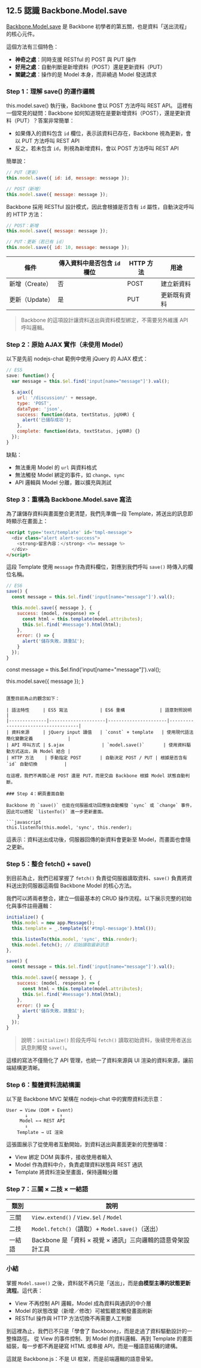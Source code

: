## 12.5 認識 Backbone.Model.save

[Backbone.Model.save](http://backbonejs.org/#Model-save) 是 Backbone 初學者的第五關，也是資料「送出流程」的核心元件。

這個方法有三個特色：

* **神奇之處**：同時支援 RESTful 的 POST 與 PUT 操作
* **好用之處**：自動判斷是新增資料（POST）還是更新資料（PUT）
* **關鍵之處**：操作的是 Model 本身，而非繞過 Model 發送請求

### Step 1：理解 save() 的運作邏輯

this.model.save() 執行後，Backbone 會以 POST 方法呼叫 REST API。
這裡有一個常見的疑問：Backbone 如何知道現在是要新增資料（POST），還是更新資料（PUT）？答案非常簡單：

* 如果傳入的資料包含 `id` 欄位，表示該資料已存在，Backbone 視為更新，會以 PUT 方法呼叫 REST API
* 反之，若未包含 `id`，則視為新增資料，會以 POST 方法呼叫 REST API

簡單說：

```javascript
// PUT（更新）
this.model.save({ id: id, message: message });

// POST（新增）
this.model.save({ message: message });
```

Backbone 採用 RESTful 設計模式，因此會根據是否含有 `id` 屬性，自動決定呼叫的 HTTP 方法：

```javascript
// POST：新增
this.model.save({ message: message });

// PUT：更新（若已有 id）
this.model.save({ id: 10, message: message });
```

| 條件         | 傳入資料中是否包含 `id` 欄位 | HTTP 方法 | 用途     |
| ---------- | ----------------- | ------- | ------ |
| 新增（Create） | 否                 | POST    | 建立新資料  |
| 更新（Update） | 是                 | PUT     | 更新既有資料 |

> Backbone 的這項設計讓資料送出與資料模型綁定，不需要另外維護 API 呼叫邏輯。

### Step 2：原始 AJAX 實作（未使用 Model）

以下是先前 nodejs-chat 範例中使用 jQuery 的 AJAX 模式：

```javascript
// ES5
save: function() {
  var message = this.$el.find('input[name="message"]').val();

  $.ajax({
    url: '/discussion/' + message,
    type: 'POST',
    dataType: 'json',
    success: function(data, textStatus, jqXHR) {
      alert('已儲存成功');
    },
    complete: function(data, textStatus, jqXHR) {}
  });
}
```

缺點：

* 無法重用 Model 的 `url` 與資料格式
* 無法觸發 Model 綁定的事件，如 `change`、`sync`
* API 邏輯與 Model 分離，難以擴充與測試

### Step 3：重構為 Backbone.Model.save 寫法

為了讓儲存資料與畫面整合更清楚，我們先準備一段 Template，將送出的訊息即時顯示在畫面上：

```html
<script type='text/template' id='tmpl-message'>
  <div class="alert alert-success">
    <strong>留言內容：</strong> <%= message %>
  </div>
</script>
```

這段 Template 使用 `message` 作為資料欄位，對應到我們呼叫 `save()` 時傳入的欄位名稱。

```javascript
// ES6
save() {
  const message = this.$el.find('input[name="message"]').val();

  this.model.save({ message }, {
    success: (model, response) => {
      const html = this.template(model.attributes);
      this.$el.find('#message').html(html);
    },
    error: () => {
      alert('儲存失敗，請重試');
    }
  });
}
```

const message = this.\$el.find('input\[name="message"]').val();

this.model.save({ message });
}

````

匯整目前為止的觀念如下：

| 語法特性     | ES5 寫法            | ES6 重構             | 語意對照說明                       |
|--------------|---------------------|----------------------|------------------------------------|
| 資料來源     | jQuery input 讀值   | `const` + template   | 使用現代語法簡化變數定義             |
| API 呼叫方式 | $.ajax              | `model.save()`       | 使用資料驅動方式送出，與 Model 結合 |
| HTTP 方法    | 手動指定 POST       | 自動決定 POST / PUT | 根據是否含有 `id` 自動切換          |

在這裡，我們不再關心是 POST 還是 PUT，而是交由 Backbone 根據 Model 狀態自動判斷。

### Step 4：網頁畫面自動

Backbone 的 `save()` 也能在伺服器成功回應後自動觸發 `sync` 或 `change` 事件，因此可以搭配 `listenTo()` 進一步更新畫面。

```javascript
this.listenTo(this.model, 'sync', this.render);
````

這表示：資料送出成功後，伺服器回傳的新資料會更新至 Model，而畫面也會隨之更新。

### Step 5：整合 fetch() + save()

到目前為止，我們已經掌握了 `fetch()` 負責從伺服器讀取資料、`save()` 負責將資料送出到伺服器這兩個 Backbone Model 的核心方法。

我們可以將兩者整合，建立一個最基本的 CRUD 操作流程。以下展示完整的初始化與事件註冊邏輯：

```javascript
initialize() {
  this.model = new app.Message();
  this.template = _.template($('#tmpl-message').html());

  this.listenTo(this.model, 'sync', this.render);
  this.model.fetch(); // 初始讀取最新訊息
},

save() {
  const message = this.$el.find('input[name="message"]').val();

  this.model.save({ message }, {
    success: (model, response) => {
      const html = this.template(model.attributes);
      this.$el.find('#message').html(html);
    },
    error: () => {
      alert('儲存失敗，請重試');
    }
  });
}
```

> 說明：`initialize()` 阶段先呼叫 `fetch()` 讀取初始資料，後續使用者送出訊息則觸發 `save()`。

這樣的寫法不僅簡化了 API 管理，也統一了資料來源與 UI 渲染的資料來源，讓前端結構更清晰。

### Step 6：整體資料流結構圖

以下是 Backbone MVC 架構在 nodejs-chat 中的實際資料流示意：

```
User ↔ View (DOM + Event)
       ↓            ↑
     Model ←→ REST API
       ↓
    Template → UI 渲染
```

這張圖展示了從使用者互動開始，到資料送出與畫面更新的完整循環：

* View 綁定 DOM 與事件，接收使用者輸入
* Model 作為資料中介，負責處理資料狀態與 REST 通訊
* Template 將資料渲染至畫面，保持邏輯分離

### Step 7：三關 × 二技 × 一結語

| 類別  | 說明                                      |
| --- | --------------------------------------- |
| 三關  | `View.extend()` / `View.$el` / `Model`  |
| 二技  | `Model.fetch()`（讀取）+ `Model.save()`（送出） |
| 一結語 | Backbone 是「資料 × 視覺 × 通訊」三向邏輯的語意骨架設計工具   |

### 小結

掌握 `Model.save()` 之後，資料就不再只是「送出」，而是**由模型主導的狀態更新流程**。這代表：

* View 不再控制 API 邏輯，Model 成為資料與通訊的中介層
* Model 的狀態改變（新增／修改）可被監聽並觸發畫面刷新
* RESTful 操作與 HTTP 方法切換不再需要人工判斷

到這裡為止，我們已不只是「學會了 Backbone」，而是走過了資料驅動設計的一整條路徑。
從 View 的事件控制、到 Model 的資料邏輯、再到 Template 的畫面組裝，每一步都不再是硬寫 HTML 或串接 API，而是一種語意結構的建構。

這就是 Backbone.js：不是 UI 框架，而是前端邏輯的語意骨架。
